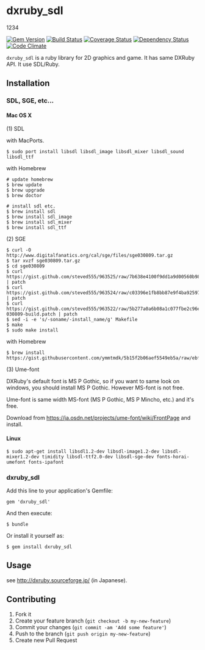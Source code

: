 # dxruby_sdl

1234

[![Gem Version](https://badge.fury.io/rb/dxruby_sdl.png)](http://badge.fury.io/rb/dxruby_sdl)
[![Build Status](https://travis-ci.org/smalruby/dxruby_sdl.svg?branch=master)](https://travis-ci.org/smalruby/dxruby_sdl)
[![Coverage Status](https://coveralls.io/repos/smalruby/dxruby_sdl/badge.png?branch=master)](https://coveralls.io/r/smalruby/dxruby_sdl?branch=master)
[![Dependency Status](https://gemnasium.com/smalruby/dxruby_sdl.png)](https://gemnasium.com/smalruby/dxruby_sdl)
[![Code Climate](https://codeclimate.com/github/smalruby/dxruby_sdl.png)](https://codeclimate.com/github/smalruby/dxruby_sdl)

`dxruby_sdl` is a ruby library for 2D graphics and game. It has same
DXRuby API. It use SDL/Ruby.

## Installation

### SDL, SGE, etc...

#### Mac OS X

(1) SDL

with MacPorts.

```
$ sudo port install libsdl libsdl_image libsdl_mixer libsdl_sound libsdl_ttf
```

with Homebrew

	# update homebrew
	$ brew update
	$ brew upgrade
	$ brew doctor

	# install sdl etc.
	$ brew install sdl
	$ brew install sdl_image
	$ brew install sdl_mixer
	$ brew install sdl_ttf

(2) SGE

	$ curl -O http://www.digitalfanatics.org/cal/sge/files/sge030809.tar.gz
	$ tar xvzf sge030809.tar.gz
	$ cd sge030809
	$ curl https://gist.github.com/steved555/963525/raw/7b638e4100f9dd1a9d00560b98ea2ddd4375b2b0/sge_030809_freetype.patch | patch
	$ curl https://gist.github.com/steved555/963524/raw/c03396e1fb8bb87e9f4ba92597d087f730c6c48b/sge_030809_cmap.patch | patch
	$ curl https://gist.github.com/steved555/963522/raw/5b277a0a6b08a1c077fbe2c96eead4ef1d761856/sge-030809-build.patch | patch
	$ sed -i -e 's/-soname/-install_name/g' Makefile
	$ make
	$ sudo make install

with Homebrew

```
$ brew install https://gist.githubusercontent.com/ymmtmdk/5b15f2b06aef5549eb5a/raw/ebf4c9758b1f772f0f6073e7b2bdbb5e9665ee74/libsge.rb
```

(3) Ume-font

DXRuby's default font is MS P Gothic, so if you want to same look on windows, you should install MS P Gothic. However MS-font is not free.

Ume-font is same width MS-font (MS P Gothic, MS P Mincho, etc.) and it's free.

Download from https://ja.osdn.net/projects/ume-font/wiki/FrontPage and install.

#### Linux

```
$ sudo apt-get install libsdl1.2-dev libsdl-image1.2-dev libsdl-mixer1.2-dev timidity libsdl-ttf2.0-dev libsdl-sge-dev fonts-horai-umefont fonts-ipafont
```

### dxruby_sdl

Add this line to your application's Gemfile:

```
gem 'dxruby_sdl'
```

And then execute:

```
$ bundle
```

Or install it yourself as:

```
$ gem install dxruby_sdl
```

## Usage

see http://dxruby.sourceforge.jp/ (in Japanese).

## Contributing

1. Fork it
2. Create your feature branch (`git checkout -b my-new-feature`)
3. Commit your changes (`git commit -am 'Add some feature'`)
4. Push to the branch (`git push origin my-new-feature`)
5. Create new Pull Request
